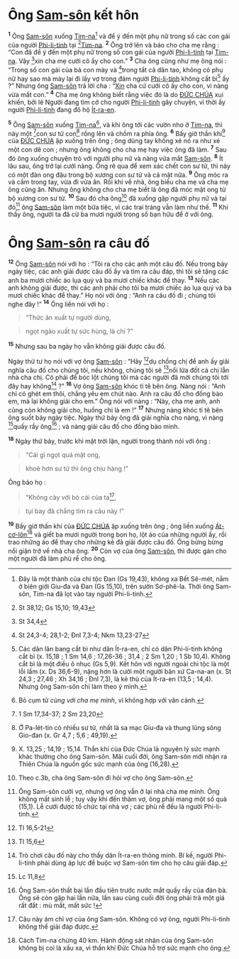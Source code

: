 # Ông [Sam-sôn]() kết hôn
<sup><b>1</b></sup> Ông [Sam-sôn]() xuống [Tim-na]()[^1-ab69dbd9-ba2f-4bae-a654-26445358c0ec] và để ý đến một phụ nữ trong số các con gái của người [Phi-li-tinh]() tại [^1@-ab69dbd9-ba2f-4bae-a654-26445358c0ec][Tim-na](). <sup><b>2</b></sup> Ông trở lên và báo cho cha mẹ rằng : “Con đã để ý đến một phụ nữ trong số con gái của người [Phi-li-tinh]() tại [Tim-na](). Vậy [^2@-ab69dbd9-ba2f-4bae-a654-26445358c0ec]xin cha mẹ cưới cô ấy cho con.” <sup><b>3</b></sup> Cha ông cũng như mẹ ông nói : “Trong số con gái của bà con mày và [^3@-ab69dbd9-ba2f-4bae-a654-26445358c0ec]trong tất cả dân tao, không có phụ nữ hay sao mà mày lại đi lấy vợ trong đám người [Phi-li-tinh]() không cắt bì[^2-ab69dbd9-ba2f-4bae-a654-26445358c0ec] ấy ?” Nhưng ông [Sam-sôn]() trả lời cha : “[Xin]() cha cứ cưới cô ấy cho con, vì nàng vừa mắt con.” <sup><b>4</b></sup> Cha mẹ ông không biết rằng việc đó là do [ĐỨC CHÚA]() xui khiến, bởi lẽ Người đang tìm cớ cho người [Phi-li-tinh]() gây chuyện, vì thời ấy người [Phi-li-tinh]() đang đô hộ [Ít-ra-en]().

<sup><b>5</b></sup> Ông [Sam-sôn]() xuống [Tim-na]()[^3-ab69dbd9-ba2f-4bae-a654-26445358c0ec], và khi ông tới các vườn nho ở [Tim-na](), thì này một [^4@-ab69dbd9-ba2f-4bae-a654-26445358c0ec]con sư tử con[^4-ab69dbd9-ba2f-4bae-a654-26445358c0ec] rống lên và chồm ra phía ông. <sup><b>6</b></sup> Bấy giờ thần khí[^5-ab69dbd9-ba2f-4bae-a654-26445358c0ec] của [ĐỨC CHÚA]() ập xuống trên ông ; ông dùng tay không xé nó ra như xé một con dê con ; nhưng ông không cho cha mẹ hay việc ông đã làm. <sup><b>7</b></sup> Sau đó ông xuống chuyện trò với người phụ nữ và nàng vừa mắt [Sam-sôn](). <sup><b>8</b></sup> Ít lâu sau, ông trở lại cưới nàng. Ông rẽ qua để xem xác chết con sư tử, thì này có một đàn ong đậu trong bộ xương con sư tử và cả mật nữa. <sup><b>9</b></sup> Ông móc ra và cầm trong tay, vừa đi vừa ăn. Rồi khi về nhà, ông biếu cha mẹ và cha mẹ ông cũng ăn. Nhưng ông không cho cha mẹ biết là ông đã móc mật ong từ bộ xương con sư tử. <sup><b>10</b></sup> Sau đó cha ông[^6-ab69dbd9-ba2f-4bae-a654-26445358c0ec] đã xuống gặp người phụ nữ và tại đó[^7-ab69dbd9-ba2f-4bae-a654-26445358c0ec] ông [Sam-sôn]() làm một bữa tiệc, vì các trai tráng vẫn làm như thế. <sup><b>11</b></sup> Khi thấy ông, người ta đã cử ba mươi người trong số bạn hữu để ở với ông.


# Ông [Sam-sôn]() ra câu đố
<sup><b>12</b></sup> Ông [Sam-sôn]() nói với họ : “Tôi ra cho các anh một câu đố. Nếu trong bảy ngày tiệc, các anh giải được câu đố ấy và tìm ra câu đáp, thì tôi sẽ tặng các anh ba mươi chiếc áo lụa quý và ba mươi chiếc khác để thay. <sup><b>13</b></sup> Nếu các anh không giải được, thì các anh phải cho tôi ba mươi chiếc áo lụa quý và ba mươi chiếc khác để thay.” Họ nói với ông : “Anh ra câu đố đi ; chúng tôi nghe đây !” <sup><b>14</b></sup> Ông liền nói với họ :


> “Thức ăn xuất tự người dùng,
>


> ngọt ngào xuất tự sức hùng, là chi ?”
>

<sup><b>15</b></sup> Nhưng sau ba ngày họ vẫn không giải được câu đố.

Ngày thứ tư họ nói với vợ ông [Sam-sôn]() : “Hãy [^5@-ab69dbd9-ba2f-4bae-a654-26445358c0ec]dụ chồng chị để anh ấy giải nghĩa câu đố cho chúng tôi, nếu không, chúng tôi sẽ [^6@-ab69dbd9-ba2f-4bae-a654-26445358c0ec]nổi lửa đốt cả chị lẫn nhà cha chị. Có phải để bóc lột chúng tôi mà các người đã mời chúng tôi tới đây hay không[^8-ab69dbd9-ba2f-4bae-a654-26445358c0ec] ?” <sup><b>16</b></sup> Vợ ông [Sam-sôn]() khóc tỉ tê bên ông. Nàng nói : “Anh chỉ có ghét em thôi, chẳng yêu em chút nào. Anh ra câu đố cho đồng bào em, mà lại không giải cho em.” Ông nói với nàng : “Này, cha mẹ anh, anh cũng còn không giải cho, huống chi là em !” <sup><b>17</b></sup> Nhưng nàng khóc tỉ tê bên ông suốt bảy ngày tiệc. Ngày thứ bảy ông đã giải nghĩa cho nàng, vì nàng [^7@-ab69dbd9-ba2f-4bae-a654-26445358c0ec]quấy rầy ông[^9-ab69dbd9-ba2f-4bae-a654-26445358c0ec] ; và nàng giải câu đố cho đồng bào mình.

<sup><b>18</b></sup> Ngày thứ bảy, trước khi mặt trời lặn, người trong thành nói với ông :


> “Cái gì ngọt quá mật ong,
>


> khoẻ hơn sư tử thì ông chịu hàng !”
>

Ông bảo họ :


> “Không cày với bò cái của ta[^10-ab69dbd9-ba2f-4bae-a654-26445358c0ec],
>


> tụi bay đã chẳng tìm ra câu này !”
>

<sup><b>19</b></sup> Bấy giờ thần khí của [ĐỨC CHÚA]() ập xuống trên ông ; ông liền xuống [Át-cơ-lôn]()[^11-ab69dbd9-ba2f-4bae-a654-26445358c0ec] và giết ba mươi người trong bọn họ, lột áo của những người ấy, rồi trao những áo để thay cho những kẻ đã giải được câu đố. Ông bừng bừng nổi giận trở về nhà cha ông. <sup><b>20</b></sup> Còn vợ của ông [Sam-sôn](), thì được gán cho một người đã làm phù rể cho ông.

[^1-ab69dbd9-ba2f-4bae-a654-26445358c0ec]: Đây là một thành của chi tộc Đan (Gs 19,43), không xa Bết Sê-mét, nằm ở biên giới Giu-đa và Đan (Gs 15,10), trên sườn Sơ-phê-la. Thời ông Sam-sôn, Tim-na đã lọt vào tay người Phi-li-tinh.
[^2-ab69dbd9-ba2f-4bae-a654-26445358c0ec]: Các dân lân bang cắt bì như dân Ít-ra-en, chỉ có dân Phi-li-tinh không cắt bì (x. 15,18 ; 1 Sm 14,6 ; 17,26-36 ; 31,4 ; 2 Sm 1,20 ; 1 Sb 10,4). Không cắt bì là một điều ô nhục (Gs 5,9). Kết hôn với người ngoài chi tộc là một lỗi lầm (x. Ds 36,6-9), nặng hơn là cưới một người bản xứ Ca-na-an (x. St 24,3 ; 27,46 ; Xh 34,16 ; Đnl 7,3), là kẻ thù của Ít-ra-en (13,5 ; 14,4). Nhưng ông Sam-sôn chỉ làm theo ý mình.
[^3-ab69dbd9-ba2f-4bae-a654-26445358c0ec]: Bỏ cụm từ *cùng với cha mẹ mình*, vì không hợp với văn cảnh.
[^4-ab69dbd9-ba2f-4bae-a654-26445358c0ec]: Ở Pa-lét-tin có nhiều sư tử, nhất là sa mạc Giu-đa và thung lũng sông Gio-đan (x. Gr 4,7 ; 5,6 ; 49,19).
[^5-ab69dbd9-ba2f-4bae-a654-26445358c0ec]: X. 13,25 ; 14,19 ; 15,14. Thần khí của Đức Chúa là nguyên lý sức mạnh khác thường cho ông Sam-sôn. Mãi cuối đời, ông Sam-sôn mới nhận ra Thiên Chúa là nguồn gốc sức mạnh của ông (16,28).
[^6-ab69dbd9-ba2f-4bae-a654-26445358c0ec]: Theo c.3b, cha ông Sam-sôn đi hỏi vợ cho ông Sam-sôn.
[^7-ab69dbd9-ba2f-4bae-a654-26445358c0ec]: Ông Sam-sôn cưới vợ, nhưng vợ ông vẫn ở lại nhà cha mẹ mình. Ông không mất sính lễ ; tuy vậy khi đến thăm vợ, ông phải mang một số quà (15,1). Lễ cưới được tổ chức tại nhà vợ ; các phù rể đều là người Phi-li-tinh.
[^8-ab69dbd9-ba2f-4bae-a654-26445358c0ec]: Trò chơi câu đố này cho thấy dân Ít-ra-en thông minh. Bí kế, người Phi-li-tinh phải dùng áp lực để buộc vợ Sam-sôn tìm cho họ câu giải đáp.
[^9-ab69dbd9-ba2f-4bae-a654-26445358c0ec]: Ông Sam-sôn thất bại lần đầu tiên trước nước mắt quấy rầy của đàn bà. Ông sẽ còn gặp hai lần nữa, lần sau cùng cuối đời ông phải trả một giá rất đắt : mù mắt, mất sức !
[^10-ab69dbd9-ba2f-4bae-a654-26445358c0ec]: Câu này ám chỉ vợ của ông Sam-sôn. Không có vợ ông, người Phi-li-tinh không thể giải đáp được.
[^11-ab69dbd9-ba2f-4bae-a654-26445358c0ec]: Cách Tim-na chừng 40 km. Hành động sát nhân của ông Sam-sôn không bị coi là xấu xa, vì thần khí Đức Chúa hỗ trợ sức mạnh cho ông.
[^1@-ab69dbd9-ba2f-4bae-a654-26445358c0ec]: St 38,12; Gs 15,10; 19,43
[^2@-ab69dbd9-ba2f-4bae-a654-26445358c0ec]: St 34,4
[^3@-ab69dbd9-ba2f-4bae-a654-26445358c0ec]: St 24,3-4; 28,1-2; Đnl 7,3-4; Nkm 13,23-27
[^4@-ab69dbd9-ba2f-4bae-a654-26445358c0ec]: 1 Sm 17,34-37; 2 Sm 23,20
[^5@-ab69dbd9-ba2f-4bae-a654-26445358c0ec]: Tl 16,5-21
[^6@-ab69dbd9-ba2f-4bae-a654-26445358c0ec]: Tl 15,6
[^7@-ab69dbd9-ba2f-4bae-a654-26445358c0ec]: Lc 11,8